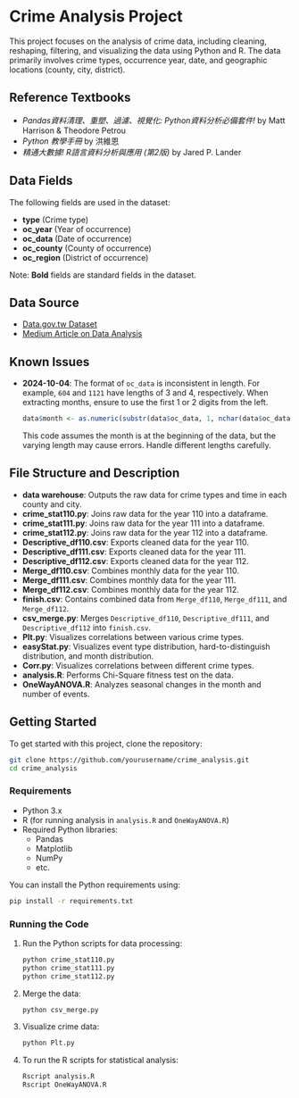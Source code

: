 # Crime Analysis Project

This project focuses on the analysis of crime data, including cleaning, reshaping, filtering, and visualizing the data using Python and R. The data primarily involves crime types, occurrence year, date, and geographic locations (county, city, district).

## Reference Textbooks
- *Pandas資料清理、重塑、過濾、視覺化: Python資料分析必備套件!* by Matt Harrison & Theodore Petrou
- *Python 教學手冊* by 洪維恩
- *精通大數據! R語言資料分析與應用 (第2版)* by Jared P. Lander

## Data Fields

The following fields are used in the dataset:
- **type** (Crime type)
- **oc_year** (Year of occurrence)
- **oc_data** (Date of occurrence)
- **oc_county** (County of occurrence)
- **oc_region** (District of occurrence)

Note: **Bold** fields are standard fields in the dataset.

## Data Source

- [Data.gov.tw Dataset](https://data.gov.tw/dataset/14200)
- [Medium Article on Data Analysis](https://medium.com/@jason8410271027/%E8%B3%87%E6%96%99%E5%88%86%E6%9E%90%E7%AC%AC%E4%B8%80%E6%AD%A5-%E8%B3%87%E6%96%99%E6%93%B7%E5%8F%96-%E6%95%B4%E7%90%86-%E5%8F%AF%E8%A6%96%E5%8C%96-efa30b4dde56)

## Known Issues

- **2024-10-04**: The format of `oc_data` is inconsistent in length. For example, `604` and `1121` have lengths of 3 and 4, respectively. When extracting months, ensure to use the first 1 or 2 digits from the left.
  
  ```R
  data$month <- as.numeric(substr(data$oc_data, 1, nchar(data$oc_data) - 2))
  ```
  This code assumes the month is at the beginning of the data, but the varying length may cause errors. Handle different lengths carefully.

## File Structure and Description

- **data warehouse**: Outputs the raw data for crime types and time in each county and city.
- **crime_stat110.py**: Joins raw data for the year 110 into a dataframe.
- **crime_stat111.py**: Joins raw data for the year 111 into a dataframe.
- **crime_stat112.py**: Joins raw data for the year 112 into a dataframe.
- **Descriptive_df110.csv**: Exports cleaned data for the year 110.
- **Descriptive_df111.csv**: Exports cleaned data for the year 111.
- **Descriptive_df112.csv**: Exports cleaned data for the year 112.
- **Merge_df110.csv**: Combines monthly data for the year 110.
- **Merge_df111.csv**: Combines monthly data for the year 111.
- **Merge_df112.csv**: Combines monthly data for the year 112.
- **finish.csv**: Contains combined data from `Merge_df110`, `Merge_df111`, and `Merge_df112`.
- **csv_merge.py**: Merges `Descriptive_df110`, `Descriptive_df111`, and `Descriptive_df112` into `finish.csv`.
- **Plt.py**: Visualizes correlations between various crime types.
- **easyStat.py**: Visualizes event type distribution, hard-to-distinguish distribution, and month distribution.
- **Corr.py**: Visualizes correlations between different crime types.
- **analysis.R**: Performs Chi-Square fitness test on the data.
- **OneWayANOVA.R**: Analyzes seasonal changes in the month and number of events.

## Getting Started

To get started with this project, clone the repository:

```bash
git clone https://github.com/yourusername/crime_analysis.git
cd crime_analysis
```

### Requirements

- Python 3.x
- R (for running analysis in `analysis.R` and `OneWayANOVA.R`)
- Required Python libraries:
  - Pandas
  - Matplotlib
  - NumPy
  - etc.

You can install the Python requirements using:

```bash
pip install -r requirements.txt
```

### Running the Code

1. Run the Python scripts for data processing:
   ```bash
   python crime_stat110.py
   python crime_stat111.py
   python crime_stat112.py
   ```

2. Merge the data:
   ```bash
   python csv_merge.py
   ```

3. Visualize crime data:
   ```bash
   python Plt.py
   ```

4. To run the R scripts for statistical analysis:
   ```bash
   Rscript analysis.R
   Rscript OneWayANOVA.R
   ```


